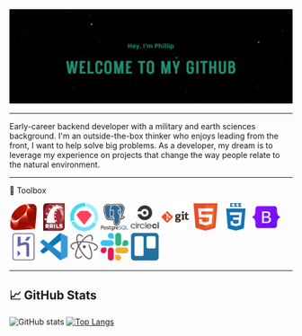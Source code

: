 <img src="https://github.com/phillipkamps/phillipkamps/blob/main/Hey%2C%20I'm%20Phillip.gif" width="846">

---

Early-career backend developer with a military and earth sciences background. I'm an outside-the-box thinker who enjoys leading from the front, I want to help solve big problems. As a developer, my dream is to leverage my experience on projects that change the way people relate to the natural environment.

---

🧰 Toolbox

<img src="https://github.com/devicons/devicon/blob/master/icons/ruby/ruby-original.svg" alt="Ruby" width="50" height="50"/> <img src="https://github.com/devicons/devicon/blob/master/icons/rails/rails-original-wordmark.svg" alt="Rails" width="50" height="50"/> <img src="https://github.com/devicons/devicon/blob/master/icons/rspec/rspec-original.svg" alt="RSpec" width="50" height="50"/> <img src="https://github.com/devicons/devicon/blob/master/icons/postgresql/postgresql-original-wordmark.svg" alt="PostgreSQL" width="50" height="50"/> <img src="https://github.com/devicons/devicon/blob/master/icons/circleci/circleci-plain-wordmark.svg" alt="CircleCI" width="50" height="50"/> <img src="https://github.com/devicons/devicon/blob/master/icons/git/git-original-wordmark.svg" alt="Git" width="50" height="50"/> <img src="https://github.com/devicons/devicon/blob/master/icons/html5/html5-original.svg" alt="HTML" width="50" height="50"/>  <img src="https://github.com/devicons/devicon/blob/master/icons/css3/css3-plain-wordmark.svg" alt="CSS" width="50" height="50"/> <img src="https://github.com/devicons/devicon/blob/master/icons/bootstrap/bootstrap-original.svg" alt="Bootstrap" width="50" height="50"/> <img src="https://github.com/devicons/devicon/blob/master/icons/heroku/heroku-original.svg" alt="Heroku" width="50" height="50"/> <img src="https://github.com/devicons/devicon/blob/master/icons/vscode/vscode-original.svg" alt="VSCode" width="50" height="50"/> <img src="https://github.com/devicons/devicon/blob/master/icons/atom/atom-original.svg" alt="Atom" width="50" height="50"/> <img src="https://github.com/devicons/devicon/blob/master/icons/slack/slack-original.svg" alt="Slack" width="50" height="50"/> <img src="https://github.com/devicons/devicon/blob/master/icons/trello/trello-plain.svg" alt="Trello" width="50" height="50"/>

---

## &#x1f4c8; GitHub Stats

![GitHub stats](https://github-readme-stats.vercel.app/api?username=phillipkamps&show_icons=true&theme=gotham) [![Top Langs](https://github-readme-stats.vercel.app/api/top-langs/?username=phillipkamps&hide=java&theme=gotham)](https://github.com/anuraghazra/github-readme-stats) 


